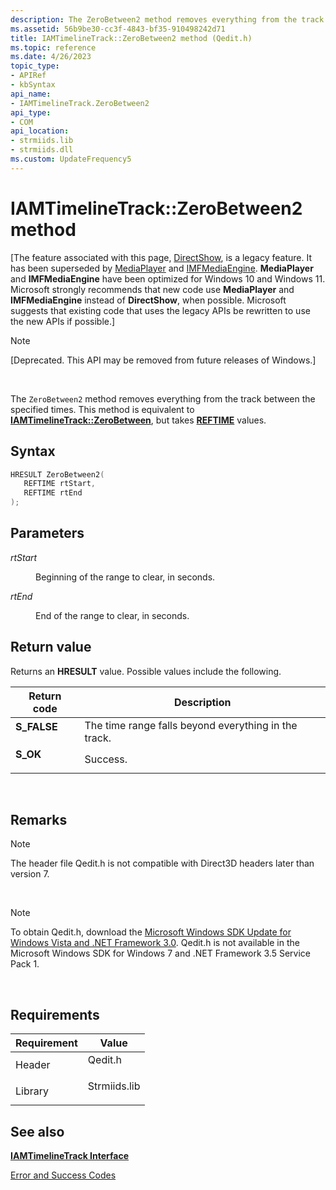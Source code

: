 ```yaml
---
description: The ZeroBetween2 method removes everything from the track between the specified times. This method is equivalent to IAMTimelineTrack::ZeroBetween, but takes REFTIME values.
ms.assetid: 56b9be30-cc3f-4843-bf35-910498242d71
title: IAMTimelineTrack::ZeroBetween2 method (Qedit.h)
ms.topic: reference
ms.date: 4/26/2023
topic_type: 
- APIRef
- kbSyntax
api_name: 
- IAMTimelineTrack.ZeroBetween2
api_type: 
- COM
api_location: 
- strmiids.lib
- strmiids.dll
ms.custom: UpdateFrequency5
---
```


# IAMTimelineTrack::ZeroBetween2 method

\[The feature associated with this page, [DirectShow](/windows/win32/directshow/directshow), is a legacy feature. It has been superseded by [MediaPlayer](/uwp/api/Windows.Media.Playback.MediaPlayer) and [IMFMediaEngine](/windows/win32/api/mfmediaengine/nn-mfmediaengine-imfmediaengine). **MediaPlayer** and **IMFMediaEngine** have been optimized for Windows 10 and Windows 11. Microsoft strongly recommends that new code use **MediaPlayer** and **IMFMediaEngine** instead of **DirectShow**, when possible. Microsoft suggests that existing code that uses the legacy APIs be rewritten to use the new APIs if possible.\]

> [!Note]  
> \[Deprecated. This API may be removed from future releases of Windows.\]

 

The `ZeroBetween2` method removes everything from the track between the specified times. This method is equivalent to [**IAMTimelineTrack::ZeroBetween**](iamtimelinetrack-zerobetween.md), but takes [**REFTIME**](reftime.md) values.

## Syntax


```C++
HRESULT ZeroBetween2(
   REFTIME rtStart,
   REFTIME rtEnd
);
```



## Parameters

<dl> <dt>

*rtStart* 
</dt> <dd>

Beginning of the range to clear, in seconds.

</dd> <dt>

*rtEnd* 
</dt> <dd>

End of the range to clear, in seconds.

</dd> </dl>

## Return value

Returns an **HRESULT** value. Possible values include the following.



| Return code                                                                             | Description                                                     |
|-----------------------------------------------------------------------------------------|-----------------------------------------------------------------|
| <dl> <dt>**S\_FALSE**</dt> </dl> | The time range falls beyond everything in the track.<br/> |
| <dl> <dt>**S\_OK**</dt> </dl>    | Success.<br/>                                             |



 

## Remarks

> [!Note]  
> The header file Qedit.h is not compatible with Direct3D headers later than version 7.

 

> [!Note]  
> To obtain Qedit.h, download the [Microsoft Windows SDK Update for Windows Vista and .NET Framework 3.0](https://msdn.microsoft.com/windowsvista/bb980924.aspx). Qedit.h is not available in the Microsoft Windows SDK for Windows 7 and .NET Framework 3.5 Service Pack 1.

 

## Requirements



| Requirement | Value |
|--------------------|-----------------------------------------------------------------------------------------|
| Header<br/>  | <dl> <dt>Qedit.h</dt> </dl>      |
| Library<br/> | <dl> <dt>Strmiids.lib</dt> </dl> |



## See also

<dl> <dt>

[**IAMTimelineTrack Interface**](iamtimelinetrack.md)
</dt> <dt>

[Error and Success Codes](error-and-success-codes.md)
</dt> </dl>

 

 




